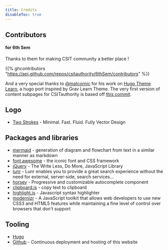 ```yaml
---
title: Credits
disableToc: true
---
```


## Contributors

#### for 6th Sem

Thanks to them <i class="fa fa-heart"></i> for making CSIT community a better place !

{{% ghcontributors "https://api.github.com/repos/csitauthority/6thSem/contributors" %}}

And a very special thanks to [@matcornic](https://github.com/matcornic) for his work on [Hugo Theme Learn](https://github.com/matcornic/hugo-theme-learn), a hugo port inspired by Grav Learn Theme. The very first version of content subpages for CSITauthority is based off [this commit](https://github.com/matcornic/hugo-theme-learn/tree/0d9c29be674920d36c4015fbeaed871535a0a5e5).

## Logo
* [Two Strokes](/6thSem/en/two-strokes/) - Minimal. Fast. Fluid. Fully Vector Design

## Packages and libraries
* [mermaid](https://knsv.github.io/mermaid) - generation of diagram and flowchart from text in a similar manner as markdown
* [font awesome](http://fontawesome.io/) - the iconic font and CSS framework
* [jQuery](https://jquery.com) - The Write Less, Do More, JavaScript Library
* [lunr](https://lunrjs.com) - Lunr enables you to provide a great search experience without the need for external, server-side, search services...
* [horsey](https://bevacqua.github.io/horsey/) - Progressive and customizable autocomplete component
* [clipboard.js](https://zenorocha.github.io/clipboard.js) - copy text to clipboard
* [highlight.js](https://highlightjs.org) - Javascript syntax highlighter
* [modernizr](https://modernizr.com) - A JavaScript toolkit that allows web developers to use new CSS3 and HTML5 features while maintaining a fine level of control over browsers that don't support

## Tooling

* [Hugo](https://gohugo.io/)
* [Github](https://www.github.com) - Continuous deployment and hosting of this website

